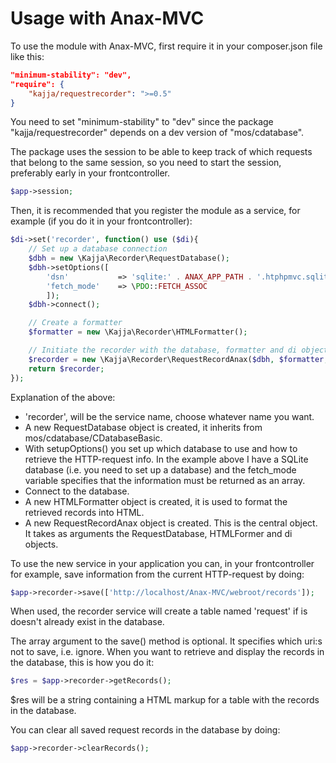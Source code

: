 Usage with Anax-MVC
===================

To use the module with Anax-MVC, first require it in your composer.json file like this:

```json
"minimum-stability": "dev",
"require": {
	"kajja/requestrecorder": ">=0.5"
}

```
You need to set "minimum-stability" to "dev" since the package "kajja/requestrecorder" depends on a dev version of "mos/cdatabase".

The package uses the session to be able to keep track of which requests that belong to the same session, so you need to start the session, preferably early in your frontcontroller.
```php
$app->session;
```

Then, it is recommended that you register the module as a service, for example (if you do it in your frontcontroller):
```php
$di->set('recorder', function() use ($di){
    // Set up a database connection
    $dbh = new \Kajja\Recorder\RequestDatabase();
    $dbh->setOptions([
        'dsn'           => 'sqlite:' . ANAX_APP_PATH . '.htphpmvc.sqlite',
        'fetch_mode'    => \PDO::FETCH_ASSOC
        ]);
    $dbh->connect();

    // Create a formatter
    $formatter = new \Kajja\Recorder\HTMLFormatter();

    // Initiate the recorder with the database, formatter and di objects
    $recorder = new \Kajja\Recorder\RequestRecordAnax($dbh, $formatter, $di);
    return $recorder;
});
```
Explanation of the above:
* 'recorder', will be the service name, choose whatever name you want.
* A new RequestDatabase object is created, it inherits from mos/cdatabase/CDatabaseBasic.
* With setupOptions() you set up which database to use and how to retrieve the HTTP-request info. In the example above I have a SQLite database (i.e. you need to set up a database) and the fetch_mode variable specifies that the information must be returned as an array.
* Connect to the database.
* A new HTMLFormatter object is created, it is used to format the retrieved records into HTML.
* A new RequestRecordAnax object is created. This is the central object. It takes as arguments the RequestDatabase, HTMLFormer and di objects.

To use the new service in your application you can, in your frontcontroller for example, save information from the current HTTP-request by doing:
```php
$app->recorder->save(['http://localhost/Anax-MVC/webroot/records']);
```
When used, the recorder service will create a table named 'request' if is doesn't already exist in the database.

The array argument to the save() method is optional. It specifies which uri:s not to save, i.e. ignore.
When you want to retrieve and display the records in the database, this is how you do it:
```php
$res = $app->recorder->getRecords();
```
$res will be a string containing a HTML markup for a table with the records in the database.

You can clear all saved request records in the database by doing:
```php
$app->recorder->clearRecords();
```